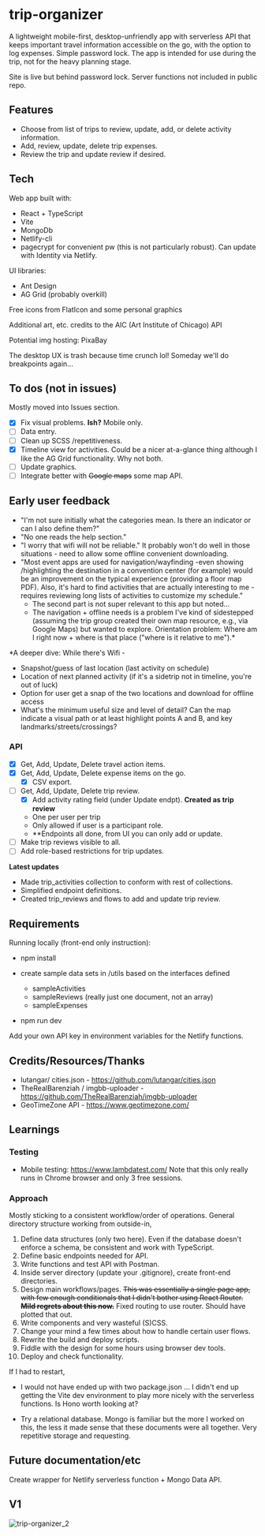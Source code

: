 # trip-organizer

A lightweight mobile-first, desktop-unfriendly app with serverless API that keeps important travel information accessible on the go, with the option to log expenses. Simple password lock.
The app is intended for use during the trip, not for the heavy planning stage.

Site is live but behind password lock.
Server functions not included in public repo.

## Features

-   Choose from list of trips to review, update, add, or delete activity information.
-   Add, review, update, delete trip expenses.
-   Review the trip and update review if desired.

## Tech

Web app built with:

-   React + TypeScript
-   Vite
-   MongoDb
-   Netlify-cli
-   pagecrypt for convenient pw (this is not particularly robust). Can update with Identity via Netlify.

UI libraries:

-   Ant Design
-   AG Grid (probably overkill)


Free icons from FlatIcon and some personal graphics

Additional art, etc. credits to the AIC (Art Institute of Chicago) API

Potential img hosting: PixaBay

The desktop UX is trash because time crunch lol! Someday we'll do breakpoints again...

## To dos (not in issues)
Mostly moved into Issues section.
-   [x] Fix visual problems. **Ish?** Mobile only.
-   [ ] Data entry.
-   [ ] Clean up SCSS /repetitiveness.
-   [x] Timeline view for activities. Could be a nicer at-a-glance thing although I like the AG Grid functionality. Why not both.
-   [ ] Update graphics.
-   [ ] Integrate better with ~~Google maps~~ some map API.

## Early user feedback
- "I'm not sure initially what the categories mean. Is there an indicator or can I also define them?"
- "No one reads the help section."
- "I worry that wifi will not be reliable." It probably won't do well in those situations - need to allow some offline convenient downloading.
- "Most event apps are used for navigation/wayfinding -even showing /highlighting the destination in a convention center (for example) would be an improvement on the typical experience (providing a floor map PDF). Also, it's hard to find activities that are actually interesting to me - requires reviewing long lists of activities to customize my schedule."
    - The second part is not super relevant to this app but noted...
    - The navigation + offline needs is a problem I've kind of sidestepped (assuming the trip group created their own map resource, e.g., via Google Maps) but wanted to explore. Orientation problem: Where am I right now + where is that place ("where is it relative to me").*

*A deeper dive:
While there's Wifi - 
  - Snapshot/guess of last location (last activity on schedule)
  - Location of next planned activity (if it's a sidetrip not in timeline, you're out of luck)
  - Option for user get a snap of the two locations and download for offline access
  - What's the minimum useful size and level of detail? Can the map indicate a visual path or at least highlight points A and B, and key landmarks/streets/crossings?

### API

-   [x] Get, Add, Update, Delete travel action items.
-   [x] Get, Add, Update, Delete expense items on the go.
    -   [x] CSV export.
-   [ ] Get, Add, Update, Delete trip review.
    -   [x] Add activity rating field (under Update endpt). **Created as trip review**
    -   One per user per trip
    -   Only allowed if user is a participant role.
    -   \*\*Endpoints all done, from UI you can only add or update.
-   [ ] Make trip reviews visible to all.
-   [ ] Add role-based restrictions for trip updates.

**Latest updates**

-   Made trip_activities collection to conform with rest of collections.
-   Simplified endpoint definitions.
-   Created trip_reviews and flows to add and update trip review.

## Requirements

Running locally (front-end only instruction):

-   npm install
-   create sample data sets in /utils based on the interfaces defined

    -   sampleActivities
    -   sampleReviews (really just one document, not an array)
    -   sampleExpenses

-   npm run dev

Add your own API key in environment variables for the Netlify functions.

## Credits/Resources/Thanks
- lutangar/ cities.json - https://github.com/lutangar/cities.json
- TheRealBarenziah / imgbb-uploader - https://github.com/TheRealBarenziah/imgbb-uploader
- GeoTimeZone API - https://www.geotimezone.com/


## Learnings

### Testing
- Mobile testing: https://www.lambdatest.com/ Note that this only really runs in Chrome browser and only 3 free sessions.

### Approach
Mostly sticking to a consistent workflow/order of operations. General directory structure working from outside-in,

1. Define data structures (only two here). Even if the database doesn't enforce a schema, be consistent and work with TypeScript.
2. Define basic endpoints needed for API.
3. Write functions and test API with Postman.
4. Inside server directory (update your .gitignore), create front-end directories.
5. Design main workflows/pages. ~~This was essentially a single page app, with few enough conditionals that I didn't bother using React Router. **Mild regrets about this now.**~~ Fixed routing to use router. Should have plotted that out.
6. Write components and very wasteful (S)CSS.
7. Change your mind a few times about how to handle certain user flows.
8. Rewrite the build and deploy scripts.
9. Fiddle with the design for some hours using browser dev tools.
10. Deploy and check functionality.

If I had to restart,

-   I would not have ended up with two package.json ...
    I didn't end up getting the Vite dev environment to play more nicely with the serverless functions. Is Hono worth looking at?

-   Try a relational database.
    Mongo is familiar but the more I worked on this, the less it made sense that these documents were all together. Very repetitive storage and requesting.

## Future documentation/etc

Create wrapper for Netlify serverless function + Mongo Data API.

## V1
![trip-organizer_2](https://github.com/h-yung/trip-organizer/assets/102257735/f59d7681-b8a9-419c-9121-3e215fcc2e70)


